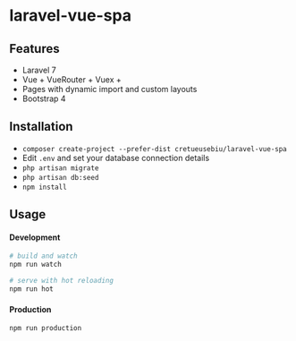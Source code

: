 # laravel-vue-spa
 
## Features

- Laravel 7
- Vue + VueRouter + Vuex +  
- Pages with dynamic import and custom layouts
- Bootstrap 4 

## Installation

- `composer create-project --prefer-dist cretueusebiu/laravel-vue-spa`
- Edit `.env` and set your database connection details
- `php artisan migrate`
- `php artisan db:seed`
- `npm install`

## Usage

#### Development

```bash
# build and watch
npm run watch

# serve with hot reloading
npm run hot
```

#### Production

```bash
npm run production
```